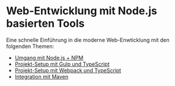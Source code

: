 # Web-Entwicklung mit Node.js basierten Tools

Eine schnelle Einführung in die moderne Web-Enwticklung mit den folgenden Themen:

* [Umgang mit Node.js + NPM](https://github.com/ova2/frontend-tooling-tutorial/tree/master/1-nodejs%2Bnpm)
* [Projekt-Setup mit Gulp und TypeScript](https://github.com/ova2/frontend-tooling-tutorial/tree/master/2-gulp%2Btypescript)
* [Projekt-Setup mit Webpack und TypeScript](https://github.com/ova2/frontend-tooling-tutorial/tree/master/3-webpack%2Btypescript)
* [Integration mit Maven](https://github.com/ova2/frontend-tooling-tutorial/tree/master/4-maven-integration)